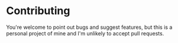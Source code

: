 Contributing
============

You're welcome to point out bugs and suggest features, but this is a personal project of mine and I'm unlikely to accept pull requests.